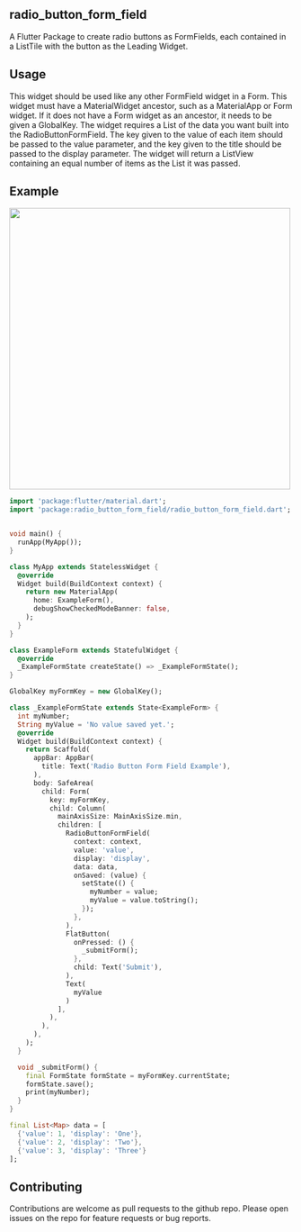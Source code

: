 ## radio_button_form_field

A Flutter Package to create radio buttons as FormFields, each contained in a ListTile with the button as the Leading Widget.


## Usage

This widget should be used like any other FormField widget in a Form.
This widget must have a MaterialWidget ancestor, such as a MaterialApp or Form widget.
If it does not have a Form widget as an ancestor, it needs to be given a GlobalKey.
The widget requires a List<Map> of the data you want built into the RadioButtonFormField.
The key given to the value of each item should be passed to the value parameter, 
and the key given to the title should be passed to the display parameter.
The widget will return a ListView containing an equal number of items as the List it was passed.

## Example

<img src="https://user-images.githubusercontent.com/65566908/95244536-1cab7700-07e0-11eb-8d8c-169f811bed84.gif" height="500">

```dart
import 'package:flutter/material.dart';
import 'package:radio_button_form_field/radio_button_form_field.dart';


void main() {
  runApp(MyApp());
}

class MyApp extends StatelessWidget {
  @override
  Widget build(BuildContext context) {
    return new MaterialApp(
      home: ExampleForm(),
      debugShowCheckedModeBanner: false,
    );
  }
}

class ExampleForm extends StatefulWidget {
  @override
  _ExampleFormState createState() => _ExampleFormState();
}

GlobalKey myFormKey = new GlobalKey();

class _ExampleFormState extends State<ExampleForm> {
  int myNumber;
  String myValue = 'No value saved yet.';
  @override
  Widget build(BuildContext context) {
    return Scaffold(
      appBar: AppBar(
        title: Text('Radio Button Form Field Example'),
      ),
      body: SafeArea(
        child: Form(
          key: myFormKey,
          child: Column(
            mainAxisSize: MainAxisSize.min,
            children: [
              RadioButtonFormField(
                context: context,
                value: 'value',
                display: 'display',
                data: data,
                onSaved: (value) {
                  setState(() {
                    myNumber = value;
                    myValue = value.toString();
                  });
                },
              ),
              FlatButton(
                onPressed: () {
                  _submitForm();
                },
                child: Text('Submit'),
              ),
              Text(
                myValue
              )
            ],
          ),
        ),
      ),
    );
  }

  void _submitForm() {
    final FormState formState = myFormKey.currentState;
    formState.save();
    print(myNumber);
  }
}

final List<Map> data = [
  {'value': 1, 'display': 'One'},
  {'value': 2, 'display': 'Two'},
  {'value': 3, 'display': 'Three'}
];
```

## Contributing

Contributions are welcome as pull requests to the github repo.
Please open issues on the repo for feature requests or bug reports.
